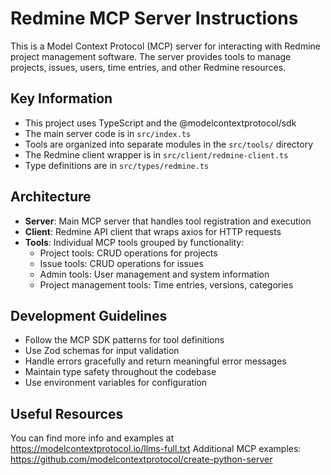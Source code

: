 <!-- Use this file to provide workspace-specific custom instructions to Copilot. For more details, visit https://code.visualstudio.com/docs/copilot/copilot-customization#_use-a-githubcopilotinstructionsmd-file -->

# Redmine MCP Server Instructions

This is a Model Context Protocol (MCP) server for interacting with Redmine project management software. The server provides tools to manage projects, issues, users, time entries, and other Redmine resources.

## Key Information

- This project uses TypeScript and the @modelcontextprotocol/sdk
- The main server code is in `src/index.ts`
- Tools are organized into separate modules in the `src/tools/` directory
- The Redmine client wrapper is in `src/client/redmine-client.ts`
- Type definitions are in `src/types/redmine.ts`

## Architecture

- **Server**: Main MCP server that handles tool registration and execution
- **Client**: Redmine API client that wraps axios for HTTP requests
- **Tools**: Individual MCP tools grouped by functionality:
  - Project tools: CRUD operations for projects
  - Issue tools: CRUD operations for issues
  - Admin tools: User management and system information
  - Project management tools: Time entries, versions, categories

## Development Guidelines

- Follow the MCP SDK patterns for tool definitions
- Use Zod schemas for input validation
- Handle errors gracefully and return meaningful error messages
- Maintain type safety throughout the codebase
- Use environment variables for configuration

## Useful Resources

You can find more info and examples at https://modelcontextprotocol.io/llms-full.txt
Additional MCP examples: https://github.com/modelcontextprotocol/create-python-server
